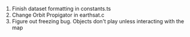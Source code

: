 1. Finish dataset formatting in constants.ts
2. Change Orbit Propigator in earthsat.c
3. Figure out freezing bug. Objects don't play unless interacting with the map